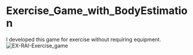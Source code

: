 # Exercise_Game_with_BodyEstimation
I developed this game for exercise without requiring equipment.
![EX-RAI-Exercise_game](https://github.com/KobchokTime/Exercise_Game_with_BodyEstimation/assets/117910630/9185bae9-8ff9-48f7-9821-abe3333bc544)
